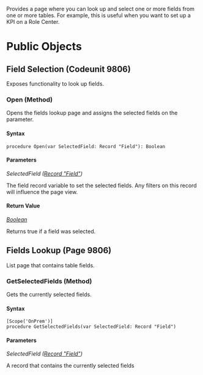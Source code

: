 Provides a page where you can look up and select one or more fields from one or more tables. For example, this is useful when you want to set up a KPI on a Role Center.

# Public Objects
## Field Selection (Codeunit 9806)

 Exposes functionality to look up fields.
 

### Open (Method) <a name="Open"></a> 

 Opens the fields lookup page and assigns the selected fields on the  parameter.
 

#### Syntax
```
procedure Open(var SelectedField: Record "Field"): Boolean
```
#### Parameters
*SelectedField ([Record "Field"]())* 

The field record variable to set the selected fields. Any filters on this record will influence the page view.

#### Return Value
*[Boolean](https://go.microsoft.com/fwlink/?linkid=2209954)*

Returns true if a field was selected.

## Fields Lookup (Page 9806)

 List page that contains table fields.
 

### GetSelectedFields (Method) <a name="GetSelectedFields"></a> 

 Gets the currently selected fields.
 

#### Syntax
```
[Scope('OnPrem')]
procedure GetSelectedFields(var SelectedField: Record "Field")
```
#### Parameters
*SelectedField ([Record "Field"]())* 

A record that contains the currently selected fields

